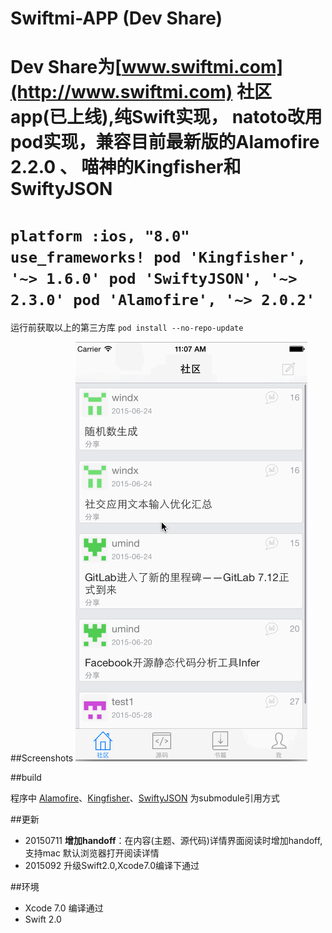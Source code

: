 Swiftmi-APP (Dev Share)
=========

**Dev Share**为[www.swiftmi.com](http://www.swiftmi.com) 社区app(已上线),纯Swift实现，
natoto改用pod实现，兼容目前最新版的Alamofire 2.2.0 、 喵神的Kingfisher和 SwiftyJSON
========
`platform :ios, "8.0"
use_frameworks!
pod 'Kingfisher', '~> 1.6.0'
pod 'SwiftyJSON', '~> 2.3.0'
pod 'Alamofire', '~> 2.0.2'
`
========
运行前获取以上的第三方库
`pod install --no-repo-update`

##Screenshots
![demo](swiftmi.gif)

##build

程序中 [Alamofire](https://github.com/Alamofire/Alamofire)、[Kingfisher](https://github.com/onevcat/Kingfisher)、[SwiftyJSON](https://github.com/SwiftyJSON/SwiftyJSON) 为submodule引用方式
 

 
##更新

- 20150711  **增加handoff**：在内容(主题、源代码)详情界面阅读时增加handoff,支持mac 默认浏览器打开阅读详情
- 2015092  升级Swift2.0,Xcode7.0编译下通过

##环境

- Xcode 7.0 编译通过
- Swift 2.0
 
 

